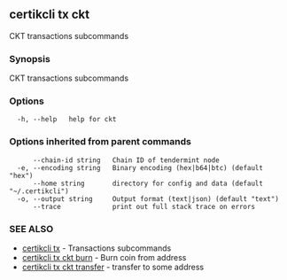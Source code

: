 ## certikcli tx ckt

CKT transactions subcommands

### Synopsis

CKT transactions subcommands

### Options

```
  -h, --help   help for ckt
```

### Options inherited from parent commands

```
      --chain-id string   Chain ID of tendermint node
  -e, --encoding string   Binary encoding (hex|b64|btc) (default "hex")
      --home string       directory for config and data (default "~/.certikcli")
  -o, --output string     Output format (text|json) (default "text")
      --trace             print out full stack trace on errors
```

### SEE ALSO

* [certikcli tx](certikcli_tx.md)	 - Transactions subcommands
* [certikcli tx ckt burn](certikcli_tx_ckt_burn.md)	 - Burn coin from address
* [certikcli tx ckt transfer](certikcli_tx_ckt_transfer.md)	 - transfer to some address

